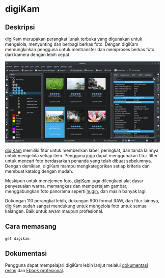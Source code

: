 # digiKam

## Deskripsi

[digiKam] merupakan perangkat lunak terbuka yang digunakan untuk mengelola, menyunting dan berbagi berkas foto. Dengan digiKam memungkinkan pengguna untuk mentransfer dan memproses berkas foto dari kamera dengan lebih cepat.

![DigiKam LangitKetujuh OS](../../media/image/digikam-langitketujuh-id-1.webp)

[digiKam] memiliki fitur untuk memberikan label, peringkat, dan tanda lainnya untuk mengelola setiap item. Pengguna juga dapat menggunakan fitur filter untuk mencari foto berdasarkan penanda yang telah dibuat sebelumnya. Dengan demikian, digiKam mampu mengkategorikan setiap kriteria dan membuat katalog dengan mudah.

Meskipun untuk menejemen foto, [digiKam] juga dilengkapi alat dasar penyesuaian warna, memangkas dan mempertajam gambar, menggabungkan foto panorama seperti [hugin], dan masih banyak lagi.

Dukungan 110 perangkat lebih, dukungan 900 format RAW, dan fitur lainnya, [digiKam] sudah sangat mendukung untuk mengelola foto untuk semua kalangan. Baik untuk awam maupun profesional.

## Cara memasang

```
get digikam
```

## Dokumentasi

Pengguna dapat mempelajari digiKam lebih lanjut melalui [dokumentasi resmi] dan [Ebook profesional].

[digiKam]:https://www.digikam.org/
[hugin]:../grafis/hugin.md
[dokumentasi resmi]:https://www.digikam.org/documentation/
[Ebook profesional]:https://www.digikam.org/recipes_book/
